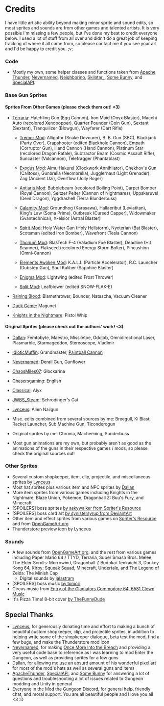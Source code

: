 # Credits

I have little artistic ability beyond making minor sprite and sound edits, so most sprites and sounds are from other games and talented artists. It is very possible I'm missing a few people, but I've done my best to credit everyone below. I used a lot of stuff from all over and didn't do a great job of keeping tracking of where it all came from, so please contact me if you see your art and I'd be happy to credit you. ;v;

### Code

- Mostly my own, some helper classes and functions taken from [Apache Thunder](https://github.com/ApacheThunder/ExpandTheGungeon/tree/BepInEx), [Nevernamed](https://github.com/Nevernamed22/OnceMoreIntoTheBreach/tree/master), [Neighborino](https://github.com/Neighborin0/FrostAndGunfire), [Skilotar_](https://github.com/Skilotar/Knife_to_a_Gunfight/), [Some Bunny](https://github.com/Some-Bunny/Planetside), and [SpecialAPI](https://github.com/SpecialAPI/ModTheGungeonAPI).

### Base Gun Sprites

#### Sprites From Other Games (please check them out! <3)

  - [Terraria](https://terraria.wiki.gg/wiki/List_of_weapons): Hatchling Gun (Egg Cannon), Iron Maid (Onyx Blaster), Macchi Auto (recolored Xenopopper), Quarter Pounder (Coin Gun), Sextant (Sextant), Tranquilizer (Blowgun), Wayfarer (Dart Rifle)

    - [Tremor Mod](https://tremormod.fandom.com/wiki/Weapons): Alligator (Snake Devourer), B. B. Gun (SBC), Blackjack (Party Over), Crapshooter (edited Blackhole Cannon), Empath (Corruptor Gun), Hand Cannon (Hand Cannon), Platinum Star (recolored Dragon Rafale), Subtractor Beam (Cosmic Assault Rifle), Suncaster (Volcannon), Telefragger (Phantablast)

    - [Exodus Mod](https://exodusmod.fandom.com/wiki/Weapons): Aimu Hakurei (Clockwork Annihilator), Chekhov's Gun (Calitoss), Gunbrella (Neombrella), Jugglernaut (Light Grenader), Zag (Ancient Uzi), Overflow (Jolly Roger)

    - [Antiaris Mod](https://antiaris.fandom.com/wiki/Weapons): Bubblebeam (recolored Boiling Point), Carpet Bomber (Royal Cannon), Seltzer Pelter (Cannon of Nightmares), Uppskeruvel (Devil Dragon), Yggdrashell (Terra Blunderbuss)

    - [Calamity Mod](https://calamitymod.wiki.gg/wiki/Weapons): Groundhog (Karasawa), Hallaeribut (Leviatitan), King's Law (Soma Prime), Outbreak (Cursed Capper), Widowmaker (Svantechnical), X-elsior (Astral Blaster)

    - [Spirit Mod](https://spiritmod.wiki.gg/wiki/Weapons): Holy Water Gun (Holy Hellstorm), Nycterian (Bat Blaster), Scotsman (edited Iron Bomber), Wavefront (Tesla Cannon)

    - [Thorium Mod](https://thoriummod.wiki.gg/wiki/Weapons): BlasTech F-4 (Valadium Foe Blaster), Deadline (Hit Scanner), Flakseed (recolored Energy Storm Bolter), Pincushion (Omni-Cannon)

    - [Elements Awoken Mod](https://elementsawoken.fandom.com/wiki/Weapons): K.A.L.I. (Particle Accelerator), R.C. Launcher (Dubstep Gun), Soul Kaliber (Sapphire Blaster)

    - [Enigma Mod](https://enigmamod.fandom.com/wiki/Weapons): Lightwing (edited Frost Thrower)
    
    - [Split Mod](https://splitmod.fandom.com/wiki/SNOW-FLAK-E): Leafblower (edited SNOW-FLAK-E)

  - [Raining Blood](https://store.steampowered.com/app/2147530/Raining_Blood_Hellfire/): Blamethrower, Bouncer, Natascha, Vacuum Cleaner

  - [Duck Game](https://store.steampowered.com/app/312530/Duck_Game/): Magunet

  - [Knights in the Nightmare](https://www.spriters-resource.com/psp/knightsinthenightmare/sheet/172920/): Pistol Whip

#### Original Sprites (please check out the authors' work! <3)

  - [Dallan](https://thunderstore.io/c/enter-the-gungeon/p/Dallan/): Femtobyte, Maestro, Missiletoe, Oddjob, Omnidirectional Laser, Plasmarble, Starmageddon, Stereoscope, Vladimir

  - [IdioticMuffin](https://www.reddit.com/r/EnterTheGungeon/comments/et316d/yet_even_more_gun_concepts_for_gungeon/): Grandmaster, [Paintball Cannon](https://www.reddit.com/r/EnterTheGungeon/comments/clkr07/splat_the_gungeon_weapon_concepts/)

  - [Nevernamed](https://thunderstore.io/c/enter-the-gungeon/p/Nevernamed/): Derail Gun, Gunflower

  - [ChaosMiles07](https://www.spriters-resource.com/custom_edited/thelegendofzeldacustoms/sheet/66258/): Glockarina

  - [Chasersgaming](https://opengameart.org/content/asset-pack-8-ball-pool): English

  - [Classical](https://discord.com/channels/212584696410800130/287297297761435650/538560757365866511): Alyx

  - [JWBS_Steam](https://www.reddit.com/r/NuclearThrone/comments/5bwpdu/weapon_idea_spritesheet_names_in_comments/): Schrodinger's Gat

  - [Lynceus](https://thunderstore.io/c/enter-the-gungeon/p/Lynceus/): Alien Nailgun

  - Misc. edits combined from several sources by me: Breegull, Ki Blast, Racket Launcher, Sub Machine Gun, Ticonderogun
  
  - Original sprites by me: Chroma, Macheening, Sunderbuss

  - Most gun animations are my own, but probably aren't as good as the animations of the guns in their respective games / mods, so please check the original sources out!

### Other Sprites

* Several custom shopkeeper, item, clip, projectile, and miscellaneous sprites by [Lynceus](https://thunderstore.io/c/enter-the-gungeon/p/Lynceus/)
* Most hat sprites plus various item and NPC sprites by [Dallan](https://thunderstore.io/c/enter-the-gungeon/p/Dallan/)
* More item sprites from various games including Knights in the Nightmare, Blaze Union, Pokemon, Dragonball Z: Buu's Fury, and Minecraft
* [SPOILERS] boss sprites [by askywalker from Spriter's Resource](https://www.spriters-resource.com/custom_edited/undertalecustoms/sheet/126792/)
* [SPOILERS] boss card art [by synistersyrup from DeviantArt](https://www.deviantart.com/synistersyrup/art/Sans-Uses-Flirt-665517108)
* Other item and effect sprites from various games on [Spriter's Resource](https://www.spriters-resource.com/) and from [OpenGameArt.org](https://opengameart.org)
* Thunderstore preview icon by Lynceus
	
### Sounds

* A few sounds from [OpenGameArt.org](https://opengameart.org), and the rest from various games including Paper Mario 64 / TTYD, Terraria, Super Smash Bros. Melee, The Elder Scrolls: Morrowind, Dragonball Z Budokai Tenkaichi 3, Donkey Kong 64, Kirby: Squeak Squad, Minecraft, Undertale, and The Legend of Zelda: The Minish Cap 
	* Digital sounds by [jalastram](https://opengameart.org/content/sound-effects-sfx003)
* [SPOILERS] boss music [by tomori](https://www.youtube.com/watch?v=pC_7lrh6mGs)
* Circus music from [Entry of the Gladiators Commodore 64, 6581 Clown Music](https://www.youtube.com/watch?v=ZnHwPX2WxZs)
* It's Pizza Time! 8-bit cover [by TheFunnyDude](https://www.youtube.com/watch?v=lRFWKvmOGXY)

## Special Thanks

- [Lynceus](https://thunderstore.io/c/enter-the-gungeon/p/Lynceus/), for generously donating time and effort to making a bunch of beautiful custom shopkeeper, clip, and projectile sprites, in addition to helping write some of the shopkeeper dialogue, beta test the mod, find a few bugs, and make the Thunderstore mod icon
- [Nevernamed](https://thunderstore.io/c/enter-the-gungeon/p/Nevernamed/), for making [Once More Into the Breach](https://thunderstore.io/c/enter-the-gungeon/p/Nevernamed/Once_More_Into_The_Breach/) and providing a very useful code base to reference as I was learning to mod Enter the Gungeon, as well as providing sprites for a few guns
- [Dallan](https://thunderstore.io/c/enter-the-gungeon/p/Dallan/), for allowing me use an absurd amount of his wonderful pixel art for most of the mod's hats as well as several guns and items
- [ApacheThunder](https://thunderstore.io/c/enter-the-gungeon/p/ApacheThunder/), [SpecialAPI](https://thunderstore.io/c/enter-the-gungeon/p/SpecialAPI/), and [Some Bunny](https://thunderstore.io/c/enter-the-gungeon/p/TeamPlanetside/) for answering a lot of questions and troubleshooting a lot of issues related to Gungeon modding and Unity in general
- Everyone in the Mod the Gungeon Discord, for general help, friendly chat, and moral support. You are all beautiful people and I love you all <3 :D
